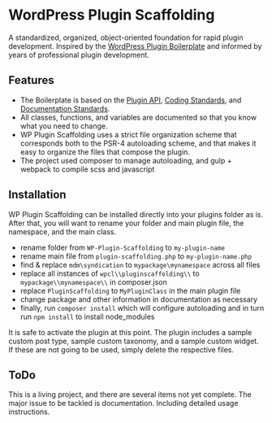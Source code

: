 # WordPress Plugin Scaffolding

A standardized, organized, object-oriented foundation for rapid plugin development. Inspired by the [WordPress Plugin Boilerplate](https://github.com/DevinVinson/WordPress-Plugin-Boilerplate) and informed by years of professional plugin development.

## Features

* The Boilerplate is based on the [Plugin API](http://codex.wordpress.org/Plugin_API), [Coding Standards](http://codex.wordpress.org/WordPress_Coding_Standards), and [Documentation Standards](https://make.wordpress.org/core/handbook/best-practices/inline-documentation-standards/php/).
* All classes, functions, and variables are documented so that you know what you need to change.
* WP Plugin Scaffolding uses a strict file organization scheme that corresponds both to the PSR-4 autoloading scheme, and that makes it easy to organize the files that compose the plugin.
* The project used composer to manage autoloading, and gulp + webpack to compile scss and javascript

## Installation

WP Plugin Scaffolding can be installed directly into your plugins folder as is. After that, you will want to rename your folder and main plugin file, the namespace, and the main class.

* rename folder from `WP-Plugin-Scaffolding` to `my-plugin-name`
* rename main file from `plugin-scaffolding.php` to `my-plugin-name.php`
* find & replace `mdm\syndication` to `mypackage\mynamespace` across all files
* replace all instances of `wpcl\\pluginscaffolding\\` to `mypackage\\mynamespace\\` in composer.json
* replace `PluginScaffolding` to `MyPluginClass` in the main plugin file
* change package and other information in documentation as necessary
* finally, run `composer install` which will configure autoloading and in turn run `npm install` to install node_modules


It is safe to activate the plugin at this point. The plugin includes a sample custom post type, sample custom taxonomy, and a sample custom widget. If these are not going to be used, simply delete the respective files.

## ToDo

This is a living project, and there are several items not yet complete. The major issue to be tackled is documentation. Including detailed usage instructions.